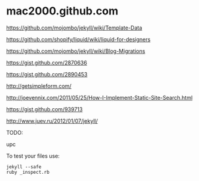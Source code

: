 mac2000.github.com
==================

https://github.com/mojombo/jekyll/wiki/Template-Data

https://github.com/shopify/liquid/wiki/liquid-for-designers

https://github.com/mojombo/jekyll/wiki/Blog-Migrations

https://gist.github.com/2870636

https://gist.github.com/2890453

http://getsimpleform.com/

http://joevennix.com/2011/05/25/How-I-Implement-Static-Site-Search.html

https://gist.github.com/939713

http://www.juev.ru/2012/01/07/jekyll/

TODO:

upc

To test your files use:

    jekyll --safe
    ruby _inspect.rb
